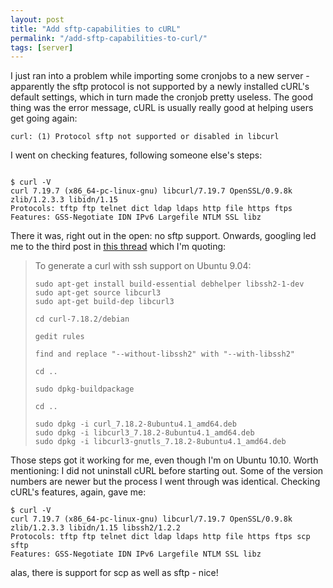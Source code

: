 ```yaml
---
layout: post
title: "Add sftp-capabilities to cURL"
permalink: "/add-sftp-capabilities-to-curl/"
tags: [server]
---
```


I just ran into a problem while importing some cronjobs to a new server - apparently the sftp protocol is not supported by a newly installed cURL's default settings, which in turn made the cronjob pretty useless. The good thing was the error message, cURL is usually really good at helping users get going again:

<pre><code lang=""bash"">curl: (1) Protocol sftp not supported or disabled in libcurl</code></pre>

I went on checking features, following someone else's steps:

<pre><code lang=""bash"">
$ curl -V
curl 7.19.7 (x86_64-pc-linux-gnu) libcurl/7.19.7 OpenSSL/0.9.8k zlib/1.2.3.3 libidn/1.15
Protocols: tftp ftp telnet dict ldap ldaps http file https ftps
Features: GSS-Negotiate IDN IPv6 Largefile NTLM SSL libz
</code></pre>

There it was, right out in the open: no sftp support. Onwards, googling led me to the third post in <a href="https://bugs.launchpad.net/ubuntu/+source/curl/+bug/311029">this thread</a> which I'm quoting:
<blockquote>To generate a curl with ssh support on Ubuntu 9.04:

<pre><code lang=""bash"">sudo apt-get install build-essential debhelper libssh2-1-dev
sudo apt-get source libcurl3
sudo apt-get build-dep libcurl3

cd curl-7.18.2/debian

gedit rules

find and replace "--without-libssh2" with "--with-libssh2"

cd ..

sudo dpkg-buildpackage

cd ..

sudo dpkg -i curl_7.18.2-8ubuntu4.1_amd64.deb
sudo dpkg -i libcurl3_7.18.2-8ubuntu4.1_amd64.deb
sudo dpkg -i libcurl3-gnutls_7.18.2-8ubuntu4.1_amd64.deb</code></pre></blockquote>
Those steps got it working for me, even though I'm on Ubuntu 10.10. Worth mentioning: I did not uninstall cURL before starting out. Some of the version numbers are newer but the process I went through was identical. Checking cURL's features, again, gave me:

<pre><code lang=""bash"">$ curl -V
curl 7.19.7 (x86_64-pc-linux-gnu) libcurl/7.19.7 OpenSSL/0.9.8k zlib/1.2.3.3 libidn/1.15 libssh2/1.2.2
Protocols: tftp ftp telnet dict ldap ldaps http file https ftps scp sftp
Features: GSS-Negotiate IDN IPv6 Largefile NTLM SSL libz</code></pre>

alas, there is support for scp as well as sftp - nice!
